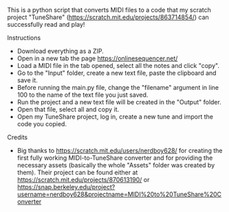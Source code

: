 This is a python script that converts MIDI files to a code that my scratch project "TuneShare" (https://scratch.mit.edu/projects/863714854/) can successfully read and play!

Instructions
- Download everything as a ZIP.
- Open in a new tab the page https://onlinesequencer.net/
- Load a MIDI file in the tab opened, select all the notes and click "copy".
- Go to the "Input" folder, create a new text file, paste the clipboard and save it.
- Before running the main.py file, change the "filename" argument in line 100 to the name of the text file you just saved.
- Run the project and a new text file will be created in the "Output" folder.
- Open that file, select all and copy it.
- Open my TuneShare project, log in, create a new tune and import the code you copied.

Credits
- Big thanks to https://scratch.mit.edu/users/nerdboy628/ for creating the first fully working MIDI-to-TuneShare converter and for providing the necessary assets (basically the whole "Assets" folder was created by them). Their project can be found either at https://scratch.mit.edu/projects/870613190/ or https://snap.berkeley.edu/project?username=nerdboy628&projectname=MIDI%20to%20TuneShare%20Converter

